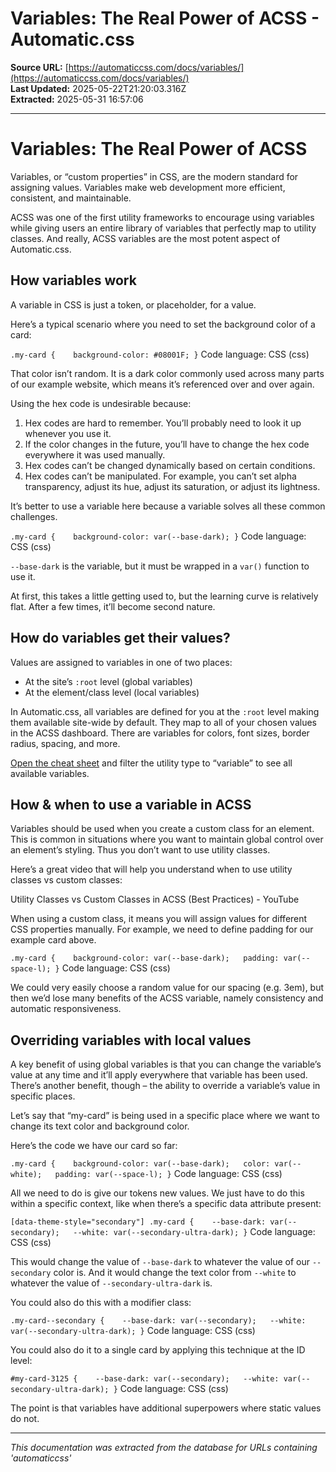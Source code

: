 # Variables: The Real Power of ACSS - Automatic.css

**Source URL:** [https://automaticcss.com/docs/variables/](https://automaticcss.com/docs/variables/)  
**Last Updated:** 2025-05-22T21:20:03.316Z  
**Extracted:** 2025-05-31 16:57:06

---

# Variables: The Real Power of ACSS

Variables, or “custom properties” in CSS, are the modern standard for assigning values. Variables make web development more efficient, consistent, and maintainable.

ACSS was one of the first utility frameworks to encourage using variables while giving users an entire library of variables that perfectly map to utility classes. And really, ACSS variables are the most potent aspect of Automatic.css.

## How variables work

A variable in CSS is just a token, or placeholder, for a value.

Here’s a typical scenario where you need to set the background color of a card:

`.my-card {    background-color: #08001F; }`
Code language: CSS (css)

That color isn’t random. It is a dark color commonly used across many parts of our example website, which means it’s referenced over and over again.

Using the hex code is undesirable because:

1.  Hex codes are hard to remember. You’ll probably need to look it up whenever you use it.
2.  If the color changes in the future, you’ll have to change the hex code everywhere it was used manually.
3.  Hex codes can’t be changed dynamically based on certain conditions.
4.  Hex codes can’t be manipulated. For example, you can’t set alpha transparency, adjust its hue, adjust its saturation, or adjust its lightness.

It’s better to use a variable here because a variable solves all these common challenges.

`.my-card {    background-color: var(--base-dark); }`
Code language: CSS (css)

`--base-dark` is the variable, but it must be wrapped in a `var()` function to use it.

At first, this takes a little getting used to, but the learning curve is relatively flat. After a few times, it’ll become second nature.

## How do variables get their values?

Values are assigned to variables in one of two places:

*   At the site’s `:root` level (global variables)
*   At the element/class level (local variables)

In Automatic.css, all variables are defined for you at the `:root` level making them available site-wide by default. They map to all of your chosen values in the ACSS dashboard. There are variables for colors, font sizes, border radius, spacing, and more.

[Open the cheat sheet](https://automaticcss.com/cheat-sheet/) and filter the utility type to “variable” to see all available variables.

## How & when to use a variable in ACSS

Variables should be used when you create a custom class for an element. This is common in situations where you want to maintain global control over an element’s styling. Thus you don’t want to use utility classes.

Here’s a great video that will help you understand when to use utility classes vs custom classes:

Utility Classes vs Custom Classes in ACSS (Best Practices) - YouTube

[](https://www.youtube.com/watch?v=bNzWVAPlMgU&embeds_referring_euri=https%3A%2F%2Fautomaticcss.com%2F)

When using a custom class, it means you will assign values for different CSS properties manually. For example, we need to define padding for our example card above.

`.my-card {    background-color: var(--base-dark);   padding: var(--space-l); }`
Code language: CSS (css)

We could very easily choose a random value for our spacing (e.g. 3em), but then we’d lose many benefits of the ACSS variable, namely consistency and automatic responsiveness.

## Overriding variables with local values

A key benefit of using global variables is that you can change the variable’s value at any time and it’ll apply everywhere that variable has been used. There’s another benefit, though – the ability to override a variable’s value in specific places.

Let’s say that “my-card” is being used in a specific place where we want to change its text color and background color.

Here’s the code we have our card so far:

`.my-card {    background-color: var(--base-dark);   color: var(--white);   padding: var(--space-l); }`
Code language: CSS (css)

All we need to do is give our tokens new values. We just have to do this within a specific context, like when there’s a specific data attribute present:

`[data-theme-style="secondary"] .my-card {    --base-dark: var(--secondary);   --white: var(--secondary-ultra-dark); }`
Code language: CSS (css)

This would change the value of `--base-dark` to whatever the value of our `--secondary` color is. And it would change the text color from `--white` to whatever the value of `--secondary-ultra-dark` is.

You could also do this with a modifier class:

`.my-card--secondary {    --base-dark: var(--secondary);   --white: var(--secondary-ultra-dark); }`
Code language: CSS (css)

You could also do it to a single card by applying this technique at the ID level:

`#my-card-3125 {    --base-dark: var(--secondary);   --white: var(--secondary-ultra-dark); }`
Code language: CSS (css)

The point is that variables have additional superpowers where static values do not.

---

*This documentation was extracted from the database for URLs containing 'automaticcss'*
